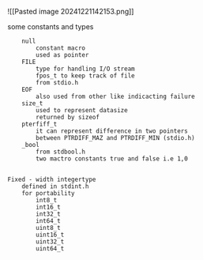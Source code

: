 
![[Pasted image 20241221142153.png]]

some constants and types

		null
			constant macro
			used as pointer
		FILE
			type for handling I/O stream
			fpos_t to keep track of file
			from stdio.h
		EOF
			also used from other like indicacting failure
		size_t 
			used to represent datasize
			returned by sizeof
		pterfiff_t
			it can represent difference in two pointers
			between PTRDIFF_MAZ and PTRDIFF_MIN (stdio.h)
		_bool
			from stdbool.h
			two mactro constants true and false i.e 1,0
		
		
	Fixed - width integertype
		defined in stdint.h
		for portability
			int8_t
			int16_t
			int32_t
			int64_t
			uint8_t
			uint16_t
			uint32_t
			uint64_t